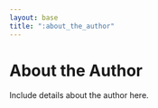 ```yaml
---
layout: base
title: ":about_the_author"
---
```


# About the Author

Include details about the author here.
